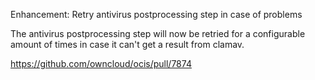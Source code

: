 Enhancement: Retry antivirus postprocessing step in case of problems

The antivirus postprocessing step will now be retried for a configurable amount of times in case it can't get a result from clamav.

https://github.com/owncloud/ocis/pull/7874
